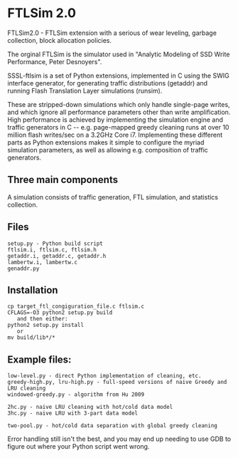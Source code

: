 # FTLSim 2.0
FTLSim2.0 - FTLSim extension with a serious of wear leveling, garbage collection, block allocation policies.

The orginal FTLSim is the simulator used in "Analytic Modeling of SSD Write Performance, Peter Desnoyers".

SSSL-ftlsim is a set of Python extensions, implemented in C using the SWIG interface generator, for generating traffic distributions (getaddr) and running Flash Translation Layer simulations (runsim). 

These are stripped-down simulations which only handle single-page writes, and which ignore all performance parameters other than write amplification. High performance is achieved by implementing the simulation engine and traffic generators in C -- e.g. page-mapped greedy cleaning runs at over 10 million flash writes/sec on a 3.2GHz Core i7. Implementing these different parts as Python extensions makes it simple to configure the myriad simulation parameters, as well as allowing e.g. composition of traffic generators.

## Three main components
A simulation consists of traffic generation, FTL simulation, and statistics collection.

## Files
  ```
  setup.py - Python build script  
  ftlsim.i, ftlsim.c, ftlsim.h
  getaddr.i, getaddr.c, getaddr.h
  lambertw.i, lambertw.c
  genaddr.py
  ```
## Installation
  ```
  cp target_ftl_congiguration_file.c ftlsim.c
  CFLAGS=-O3 python2 setup.py build
     and then either:
  python2 setup.py install
     or
  mv build/lib*/* 
  ```  
## Example files:
  ```
  low-level.py - direct Python implementation of cleaning, etc.
  greedy-high.py, lru-high.py - full-speed versions of naive Greedy and LRU cleaning
  windowed-greedy.py - algorithm from Hu 2009

  2hc.py - naive LRU cleaning with hot/cold data model
  3hc.py - naive LRU with 3-part data model

  two-pool.py - hot/cold data separation with global greedy cleaning
  ```
  
Error handling still isn't the best, and you may end up needing to use GDB to figure out where your Python script went wrong.

